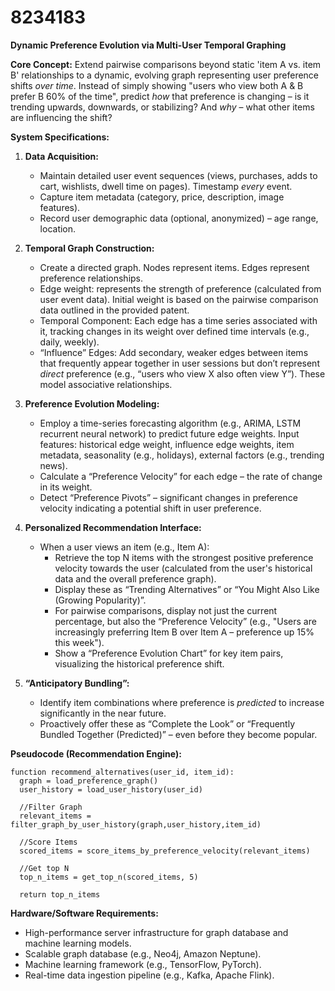 # 8234183

**Dynamic Preference Evolution via Multi-User Temporal Graphing**

**Core Concept:** Extend pairwise comparisons beyond static 'item A vs. item B' relationships to a dynamic, evolving graph representing user preference shifts *over time*.  Instead of simply showing "users who view both A & B prefer B 60% of the time", predict *how* that preference is changing – is it trending upwards, downwards, or stabilizing? And *why* – what other items are influencing the shift?

**System Specifications:**

1.  **Data Acquisition:**
    *   Maintain detailed user event sequences (views, purchases, adds to cart, wishlists, dwell time on pages).  Timestamp *every* event.
    *   Capture item metadata (category, price, description, image features).
    *   Record user demographic data (optional, anonymized) – age range, location.

2.  **Temporal Graph Construction:**
    *   Create a directed graph.  Nodes represent items.  Edges represent preference relationships.
    *   Edge weight: represents the strength of preference (calculated from user event data).  Initial weight is based on the pairwise comparison data outlined in the provided patent.
    *   Temporal Component:  Each edge has a time series associated with it, tracking changes in its weight over defined time intervals (e.g., daily, weekly).
    *   “Influence” Edges: Add secondary, weaker edges between items that frequently appear together in user sessions but don’t represent *direct* preference (e.g., “users who view X also often view Y”).  These model associative relationships.

3.  **Preference Evolution Modeling:**
    *   Employ a time-series forecasting algorithm (e.g., ARIMA, LSTM recurrent neural network) to predict future edge weights.  Input features: historical edge weight, influence edge weights, item metadata, seasonality (e.g., holidays), external factors (e.g., trending news).
    *   Calculate a “Preference Velocity” for each edge – the rate of change in its weight.
    *   Detect “Preference Pivots” – significant changes in preference velocity indicating a potential shift in user preference.

4.  **Personalized Recommendation Interface:**
    *   When a user views an item (e.g., Item A):
        *   Retrieve the top N items with the strongest positive preference velocity towards the user (calculated from the user's historical data and the overall preference graph).
        *   Display these as “Trending Alternatives” or “You Might Also Like (Growing Popularity)”.
        *   For pairwise comparisons, display not just the current percentage, but also the “Preference Velocity” (e.g., "Users are increasingly preferring Item B over Item A – preference up 15% this week").
        *   Show a “Preference Evolution Chart” for key item pairs, visualizing the historical preference shift.

5.  **“Anticipatory Bundling”:**
    *   Identify item combinations where preference is *predicted* to increase significantly in the near future.
    *   Proactively offer these as “Complete the Look” or “Frequently Bundled Together (Predicted)” – even before they become popular.

**Pseudocode (Recommendation Engine):**

```
function recommend_alternatives(user_id, item_id):
  graph = load_preference_graph()
  user_history = load_user_history(user_id)
  
  //Filter Graph
  relevant_items = filter_graph_by_user_history(graph,user_history,item_id)
  
  //Score Items
  scored_items = score_items_by_preference_velocity(relevant_items)
  
  //Get top N
  top_n_items = get_top_n(scored_items, 5)
  
  return top_n_items
```

**Hardware/Software Requirements:**

*   High-performance server infrastructure for graph database and machine learning models.
*   Scalable graph database (e.g., Neo4j, Amazon Neptune).
*   Machine learning framework (e.g., TensorFlow, PyTorch).
*   Real-time data ingestion pipeline (e.g., Kafka, Apache Flink).